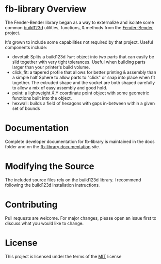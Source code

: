 # fb-library Overview

The Fender-Bender library began as a way to externalize and isolate some common [build123d](https://github.com/gumyr/build123d) utilities, functions, & methods from the [Fender-Bender](https://github.com/x0pherl/fender-bender) project.

It's grown to include some capabilities not required by that project. Useful components include:
- dovetail: Splits a build123d `Part` object into two parts that can easily be slid together with very tight tolerances. Useful when building parts larger than your printer's build volume.
- click_fit: a tapered profile that allows for better printing & assembly than a simple half Sphere to allow parts to "click" or snap into place when fit together. The extruded shape and the socket are both shaped carefully to allow a mix of easy assembly and good hold.
- point: a lightweight X,Y coordinate point object with some geometric functions built into the object.
- hexwall: builds a field of hexagons with gaps in-between within a given set of bounds

# Documentation

Complete developer documentation for fb-library is maintained in the docs folder and on the [fb-library documentation](https://fb-library.readthedocs.io) site.

# Modifying the Source
The included source files rely on the build123d library. I recommend following the build123d installation instructions.

# Contributing
Pull requests are welcome. For major changes, please open an issue first to discuss what you would like to change.

# License
This project is licensed under the terms of the [MIT](https://choosealicense.com/licenses/mit/) license